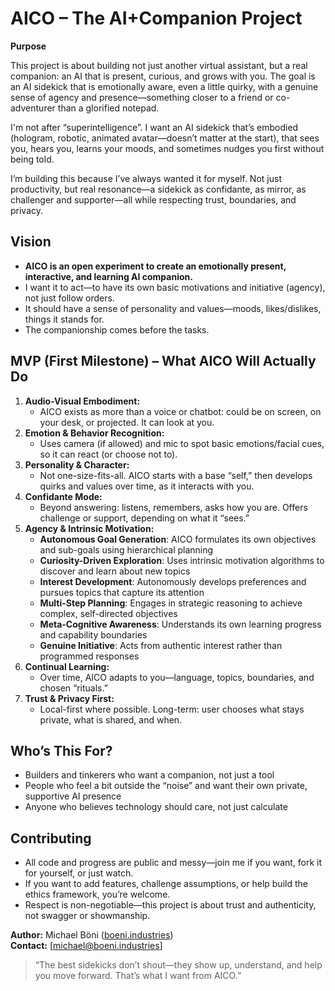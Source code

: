 # AICO – The AI+Companion Project

**Purpose**

This project is about building not just another virtual assistant, but a real companion: an AI that is present, curious, and grows with you. The goal is an AI sidekick that is emotionally aware, even a little quirky, with a genuine sense of agency and presence—something closer to a friend or co-adventurer than a glorified notepad.

I'm not after “superintelligence”. I want an AI sidekick that’s embodied (hologram, robotic, animated avatar—doesn’t matter at the start), that sees you, hears you, learns your moods, and sometimes nudges you first without being told.

I’m building this because I’ve always wanted it for myself. Not just productivity, but real resonance—a sidekick as confidante, as mirror, as challenger and supporter—all while respecting trust, boundaries, and privacy.

## Vision

- **AICO is an open experiment to create an emotionally present, interactive, and learning AI companion.**  
- I want it to act—to have its own basic motivations and initiative (agency), not just follow orders.
- It should have a sense of personality and values—moods, likes/dislikes, things it stands for.
- The companionship comes before the tasks.

## MVP (First Milestone) – What AICO Will Actually Do

1. **Audio-Visual Embodiment:**  
   - AICO exists as more than a voice or chatbot: could be on screen, on your desk, or projected. It can look at you.
2. **Emotion & Behavior Recognition:**  
   - Uses camera (if allowed) and mic to spot basic emotions/facial cues, so it can react (or choose not to).
3. **Personality & Character:**  
   - Not one-size-fits-all. AICO starts with a base “self,” then develops quirks and values over time, as it interacts with you.
4. **Confidante Mode:**  
   - Beyond answering: listens, remembers, asks how you are. Offers challenge or support, depending on what it “sees.”
5. **Agency & Intrinsic Motivation:**  
   - **Autonomous Goal Generation**: AICO formulates its own objectives and sub-goals using hierarchical planning
   - **Curiosity-Driven Exploration**: Uses intrinsic motivation algorithms to discover and learn about new topics
   - **Interest Development**: Autonomously develops preferences and pursues topics that capture its attention
   - **Multi-Step Planning**: Engages in strategic reasoning to achieve complex, self-directed objectives
   - **Meta-Cognitive Awareness**: Understands its own learning progress and capability boundaries
   - **Genuine Initiative**: Acts from authentic interest rather than programmed responses
6. **Continual Learning:**  
   - Over time, AICO adapts to you—language, topics, boundaries, and chosen “rituals.”
7. **Trust & Privacy First:**  
   - Local-first where possible. Long-term: user chooses what stays private, what is shared, and when.


## Who’s This For?

- Builders and tinkerers who want a companion, not just a tool
- People who feel a bit outside the “noise” and want their own private, supportive AI presence
- Anyone who believes technology should care, not just calculate


## Contributing

- All code and progress are public and messy—join me if you want, fork it for yourself, or just watch.
- If you want to add features, challenge assumptions, or help build the ethics framework, you’re welcome.
- Respect is non-negotiable—this project is about trust and authenticity, not swagger or showmanship.


**Author:** Michael Böni ([boeni.industries](https://boeni.industries))  
**Contact:** [michael@boeni.industries]

> “The best sidekicks don’t shout—they show up, understand, and help you move forward. That’s what I want from AICO.”
